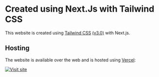 # Created using Next.Js with Tailwind CSS

This website is created using [Tailwind CSS](https://tailwindcss.com/) [(v3.0)](https://tailwindcss.com/blog/tailwindcss-v3) with Next.js.

## Hosting

The website is available over the web and is hosted using [Vercel](https://vercel.com/):

[![Visit site]()](https://portfolio-rachit.vercel.app)